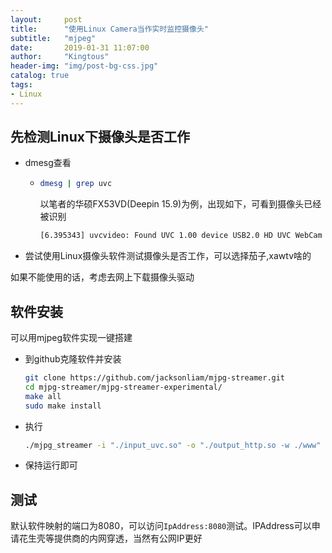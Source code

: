 ```yaml
---
layout:     post
title:      "使用Linux Camera当作实时监控摄像头"
subtitle:   "mjpeg"
date:       2019-01-31 11:07:00
author:     "Kingtous"
header-img: "img/post-bg-css.jpg"
catalog: true
tags:
- Linux
---
```


## 先检测Linux下摄像头是否工作

- dmesg查看

  - ```bash
    dmesg | grep uvc
    ```

    以笔者的华硕FX53VD(Deepin 15.9)为例，出现如下，可看到摄像头已经被识别

    ```bash
    [6.395343] uvcvideo: Found UVC 1.00 device USB2.0 HD UVC WebCam (0bda:57f5)
    ```

- 尝试使用Linux摄像头软件测试摄像头是否工作，可以选择茄子,xawtv啥的

如果不能使用的话，考虑去网上下载摄像头驱动

## 软件安装

可以用mjpeg软件实现一键搭建

- 到github克隆软件并安装

  ```bash
  git clone https://github.com/jacksonliam/mjpg-streamer.git
  cd mjpg-streamer/mjpg-streamer-experimental/
  make all
  sudo make install
  ```

- 执行

  ```bash
  ./mjpg_streamer -i "./input_uvc.so" -o "./output_http.so -w ./www"
  ```

- 保持运行即可

## 测试

默认软件映射的端口为8080，可以访问```IpAddress:8080```测试。IPAddress可以申请花生壳等提供商的内网穿透，当然有公网IP更好
